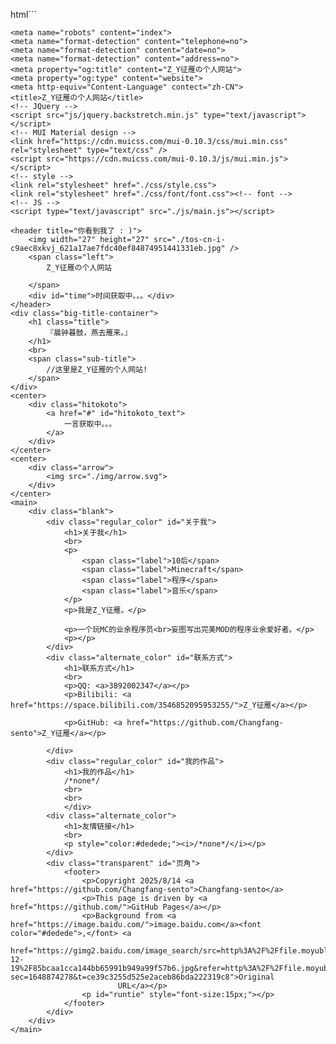 html```
<!DOCTYPE html>
<html lang="zh">

<head>
	<meta charset="UTF-8">
	<meta http-equiv="X-UA-Compatible" content="IE=edge">
	<meta name="viewport" content="width=device-width, initial-scale=1.0">
	<meta name="description" content="欢迎来访Z_Y征雁的个人网站！">
    <meta name="keywords" content="Z_Y,Z_Y征雁,Xiao_Hui,小辉">

    <meta name="robots" content="index">
	<meta name="format-detection" content="telephone=no">
	<meta name="format-detection" content="date=no">
	<meta name="format-detection" content="address=no">
	<meta property="og:title" content="Z_Y征雁の个人网站">
	<meta property="og:type" content="website">
    <meta http-equiv="Content-Language" contect="zh-CN">
	<title>Z_Y征雁の个人网站</title>
	<!-- JQuery -->
	<script src="js/jquery.backstretch.min.js" type="text/javascript"></script>
	<!-- MUI Material design -->
	<link href="https://cdn.muicss.com/mui-0.10.3/css/mui.min.css" rel="stylesheet" type="text/css" />
	<script src="https://cdn.muicss.com/mui-0.10.3/js/mui.min.js"></script>
	<!-- style -->
	<link rel="stylesheet" href="./css/style.css">
	<link rel="stylesheet" href="./css/font/font.css"><!-- font -->
	<!-- JS -->
	<script type="text/javascript" src="./js/main.js"></script>
</head>

<body onload="console_welcome()">

	<header title="你看到我了 : )">
		<img width="27" height="27" src="./tos-cn-i-c9aec8xkvj_621a17ae7fdc40ef84874951441331eb.jpg" />
		<span class="left">
			Z_Y征雁の个人网站

		</span>
		<div id="time">时间获取中。。。</div>
	</header>
	<div class="big-title-container">
		<h1 class="title">
			『晨钟暮鼓，燕去雁来。』
		</h1>
		<br>
		<span class="sub-title">
			//这里是Z_Y征雁的个人网站!
		</span>
	</div>
	<center>
		<div class="hitokoto">
			<a href="#" id="hitokoto_text">
				一言获取中。。。
			</a>
		</div>
	</center>
	<center>
		<div class="arrow">
			<img src="./img/arrow.svg">
		</div>
	</center>
	<main>
		<div class="blank">
			<div class="regular_color" id="关于我">
				<h1>关于我</h1>
				<br>
				<p>
					<span class="label">10后</span>
					<span class="label">Minecraft</span>
					<span class="label">程序</span>
					<span class="label">音乐</span>
				</p>
				<p>我是Z_Y征雁。</p>

				<p>一个玩MC的业余程序员<br>妄图写出完美MOD的程序业余爱好者。</p>
				<p></p>
			</div>
			<div class="alternate_color" id="联系方式">
				<h1>联系方式</h1>
				<br>
				<p>QQ: <a>3892002347</a></p>
				<p>Bilibili: <a href="https://space.bilibili.com/3546852095953255/">Z_Y征雁</a></p>

				<p>GitHub: <a href="https://github.com/Changfang-sento">Z_Y征雁</a></p>

			</div>
			<div class="regular_color" id="我的作品">
				<h1>我的作品</h1>
				/*none*/
				<br>
				<br>
				</div>
			<div class="alternate_color">
				<h1>友情链接</h1>
				<br>
				<p style="color:#dedede;"><i>/*none*/</i></p>
			</div>
			<div class="transparent" id="页角">
				<footer>
					<p>Copyright 2025/8/14 <a href="https://github.com/Changfang-sento">Changfang-sento</a>
					<p>This page is driven by <a href="https://github.com/">GitHub Pages</a></p>
					<p>Background from <a href="https://image.baidu.com/">image.baidu.com</a><font color="#dedede">,</font> <a
							href="https://gimg2.baidu.com/image_search/src=http%3A%2F%2Ffile.moyublog.com%2Fd%2Ffile%2F2020-12-19%2F85bcaa1cca144bb65991b949a99f57b6.jpg&refer=http%3A%2F%2Ffile.moyublog.com&app=2002&size=f9999,10000&q=a80&n=0&g=0n&fmt=jpeg?sec=1648874278&t=ce39c3255d525e2aceb86bda222319c8">Original
							URL</a></p>
					<p id="runtie" style="font-size:15px;"></p>
				</footer>
			</div>
		</div>
	</main>
</body>

</html>
<!-- background: url('https://gimg2.baidu.com/image_search/src=http%3A%2F%2Ffile.moyublog.com%2Fd%2Ffile%2F2020-12-19%2F85bcaa1cca144bb65991b949a99f57b6.jpg&refer=http%3A%2F%2Ffile.moyublog.com&app=2002&size=f9999,10000&q=a80&n=0&g=0n&fmt=jpeg?sec=1648874278&t=ce39c3255d525e2aceb86bda222319c8') no-repeat center center fixed; -->

```
